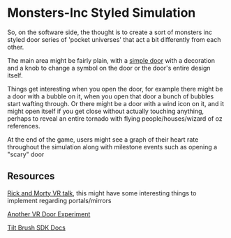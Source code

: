 Monsters-Inc Styled Simulation
===

So, on the software side, the thought is to create a sort of monsters inc styled door series of 'pocket universes' that act a bit differently from each other.

The main area might be fairly plain, with a [simple door](https://vignette.wikia.nocookie.net/monstersincmovies/images/0/08/Boo%27sdoor2.png/revision/latest?cb=20150915042057) with a decoration and a knob to change a symbol on the door or the door's entire design itself.

Things get interesting when you open the door, for example there might be a door with a bubble on it, when you open that door a bunch of bubbles start wafting through. Or there might be a door with a wind icon on it, and it might open itself if you get close without actually touching anything, perhaps to reveal an entire tornado with flying people/houses/wizard of oz references.

At the end of the game, users might see a graph of their heart rate throughout the simulation along with milestone events such as opening a "scary" door

Resources
---

[Rick and Morty VR talk](https://www.youtube.com/watch?v=7aqIbeQQL8c), this might have some interesting things to implement regarding portals/mirrors

[Another VR Door Experiment](https://www.youtube.com/watch?v=uenAkPLUwBE)

[Tilt Brush SDK Docs](https://docs.google.com/document/d/1YID89te9oDjinCkJ9R65bLZ3PpJk1W4S1SM2Ccc6-9w/edit)